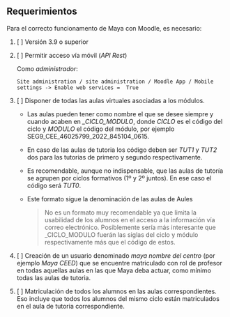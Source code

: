 ## Requerimientos

Para el correcto funcionamento de Maya con Moodle, es necesario:

1. [ ] Versión 3.9 o superior
2. [ ] Permitir acceso vía móvil (_API Rest_)

    Como _administrador_:

       Site administration / site administration / Moodle App / Mobile settings -> Enable web services =  True

3. [ ] Disponer de todas las aulas virtuales asociadas a los módulos. 

    * Las aulas pueden tener como nombre el que se desee siempre y cuando acaben en *_CICLO_MODULO*, donde _CICLO_ es el código del ciclo y _MODULO_ el código del módulo, por ejemplo SEG9_CEE_46025799_2022_845104_0615. 
    * En caso de las aulas de tutoria los código deben ser _TUT1_ y _TUT2_ dos para las tutorias de primero y segundo respectivamente.
    * Es recomendable, aunque no indispensable, que las aulas de tutoría se agrupen por ciclos formativos (1º y 2º juntos). En ese caso el código será _TUT0_.
    * Este formato sigue la denominación de las aulas de Aules

      > No es un formato muy recomendable ya que limita la usabilidad de los alumnos en el acceso a la información vía correo electrónico. Posiblemente sería más interesante que _CICLO_MODULO fuerán las siglas del ciclo y módulo respectivamente más que el código de estos.

4. [ ] Creación de un usuario denominado _maya nombre del centro_ (por ejemplo _Maya CEED_) que se encuentre matriculado con rol de profesor en todas aquellas aulas en las que Maya deba actuar, como mínimo todas las aulas de tutoria.

5. [ ] Matriculación de todos los alumnos en las aulas correspondientes. Eso incluye que todos los alumnos del mismo ciclo están matriculados en el aula de tutoria correspondiente.